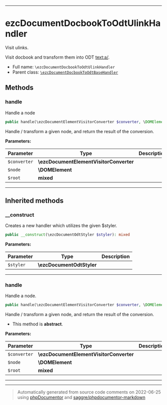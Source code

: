 ***

# ezcDocumentDocbookToOdtUlinkHandler

Visit ulinks.

Visit docbook <ulink/> and transform them into ODT <text:a/>.

* Full name: `\ezcDocumentDocbookToOdtUlinkHandler`
* Parent class: [`\ezcDocumentDocbookToOdtBaseHandler`](./ezcDocumentDocbookToOdtBaseHandler.md)




## Methods


### handle

Handle a node

```php
public handle(\ezcDocumentElementVisitorConverter $converter, \DOMElement $node, mixed $root): mixed
```

Handle / transform a given node, and return the result of the
conversion.






**Parameters:**

| Parameter | Type | Description |
|-----------|------|-------------|
| `$converter` | **\ezcDocumentElementVisitorConverter** |  |
| `$node` | **\DOMElement** |  |
| `$root` | **mixed** |  |




***


## Inherited methods


### __construct

Creates a new handler which utilizes the given $styler.

```php
public __construct(\ezcDocumentOdtStyler $styler): mixed
```








**Parameters:**

| Parameter | Type | Description |
|-----------|------|-------------|
| `$styler` | **\ezcDocumentOdtStyler** |  |




***

### handle

Handle a node.

```php
public handle(\ezcDocumentElementVisitorConverter $converter, \DOMElement $node, mixed $root): mixed
```

Handle / transform a given node, and return the result of the
conversion.


* This method is **abstract**.



**Parameters:**

| Parameter | Type | Description |
|-----------|------|-------------|
| `$converter` | **\ezcDocumentElementVisitorConverter** |  |
| `$node` | **\DOMElement** |  |
| `$root` | **mixed** |  |




***


***
> Automatically generated from source code comments on 2022-06-25 using [phpDocumentor](http://www.phpdoc.org/) and [saggre/phpdocumentor-markdown](https://github.com/Saggre/phpDocumentor-markdown)
